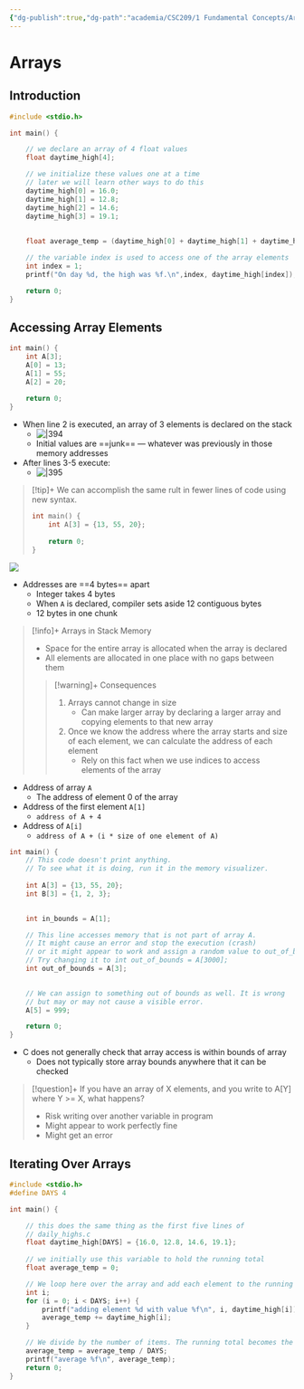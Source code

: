 ```yaml
---
{"dg-publish":true,"dg-path":"academia/CSC209/1 Fundamental Concepts/Arrays (PCRS).md","permalink":"/academia/csc-209/1-fundamental-concepts/arrays-pcrs/","tags":["cs","lecture","note","university"],"created":"2025-01-13T02:30:18.549-05:00","updated":"2025-01-24T21:15:27.751-05:00"}
---
```



# Arrays

## Introduction

```c
#include <stdio.h>

int main() {

    // we declare an array of 4 float values
    float daytime_high[4];

    // we initialize these values one at a time
    // later we will learn other ways to do this
    daytime_high[0] = 16.0;
    daytime_high[1] = 12.8;
    daytime_high[2] = 14.6;
    daytime_high[3] = 19.1;
    
    
    float average_temp = (daytime_high[0] + daytime_high[1] + daytime_high[2] + daytime_high[3]) / 4;

    // the variable index is used to access one of the array elements
    int index = 1;
    printf("On day %d, the high was %f.\n",index, daytime_high[index]);

    return 0;
}
```

## Accessing Array Elements

```c
int main() {
    int A[3];
    A[0] = 13;
    A[1] = 55;
    A[2] = 20;
    
    return 0;
}
```

- When line 2 is executed, an array of 3 elements is declared on the stack
    - ![|394](https://i.imgur.com/lHBqDOC.png)
    - Initial values are ==junk== — whatever was previously in those memory addresses
- After lines 3-5 execute:
    - ![|395](https://i.imgur.com/3zzUCMz.png)

> [!tip]+ We can accomplish the same rult in fewer lines of code using new syntax.
>
> ```c
> int main() {
>     int A[3] = {13, 55, 20};
>     
>     return 0;
> }
> ```

![](https://i.imgur.com/FhvcLgZ.png)

- Addresses are ==4 bytes== apart
    - Integer takes 4 bytes
    - When `A` is declared, compiler sets aside 12 contiguous bytes
    - 12 bytes in one chunk

> [!info]+ Arrays in Stack Memory
> - Space for the entire array is allocated when the array is declared
> - All elements are allocated in one place with no gaps between them
>
> > [!warning]+ Consequences
> > 1. Arrays cannot change in size
> >     - Can make larger array by declaring a larger array and copying elements to that new array
> > 2. Once we know the address where the array starts and size of each element, we can calculate the address of each element
> >     - Rely on this fact when we use indices to access elements of the array

- Address of array `A`
    - The address of element 0 of the array
- Address of the first element `A[1]`
    - `address of A + 4`
- Address of `A[i]`
    - `address of A + (i * size of one element of A)`

```c
int main() {
    // This code doesn't print anything.
    // To see what it is doing, run it in the memory visualizer.
    
    int A[3] = {13, 55, 20};
    int B[3] = {1, 2, 3};

    
    int in_bounds = A[1];

    // This line accesses memory that is not part of array A.
    // It might cause an error and stop the execution (crash) 
    // or it might appear to work and assign a random value to out_of_bounds.
    // Try changing it to int out_of_bounds = A[3000];
    int out_of_bounds = A[3];
    

    // We can assign to something out of bounds as well. It is wrong
    // but may or may not cause a visible error.
    A[5] = 999;

    return 0;
}
```

- C does not generally check that array access is within bounds of array
    - Does not typically store array bounds anywhere that it can be checked

> [!question]+ If you have an array of X elements, and you write to A[Y] where Y >= X, what happens?
> - Risk writing over another variable in program
> - Might appear to work perfectly fine
> - Might get an error

## Iterating Over Arrays

```c
#include <stdio.h>
#define DAYS 4

int main() {

    // this does the same thing as the first five lines of
    // daily_highs.c
    float daytime_high[DAYS] = {16.0, 12.8, 14.6, 19.1};
    
    // we initially use this variable to hold the running total
    float average_temp = 0;

    // We loop here over the array and add each element to the running total
    int i;
    for (i = 0; i < DAYS; i++) {
        printf("adding element %d with value %f\n", i, daytime_high[i]);
        average_temp += daytime_high[i];
    }

    // We divide by the number of items. The running total becomes the average.
    average_temp = average_temp / DAYS;
    printf("average %f\n", average_temp);
    return 0;
}
```
